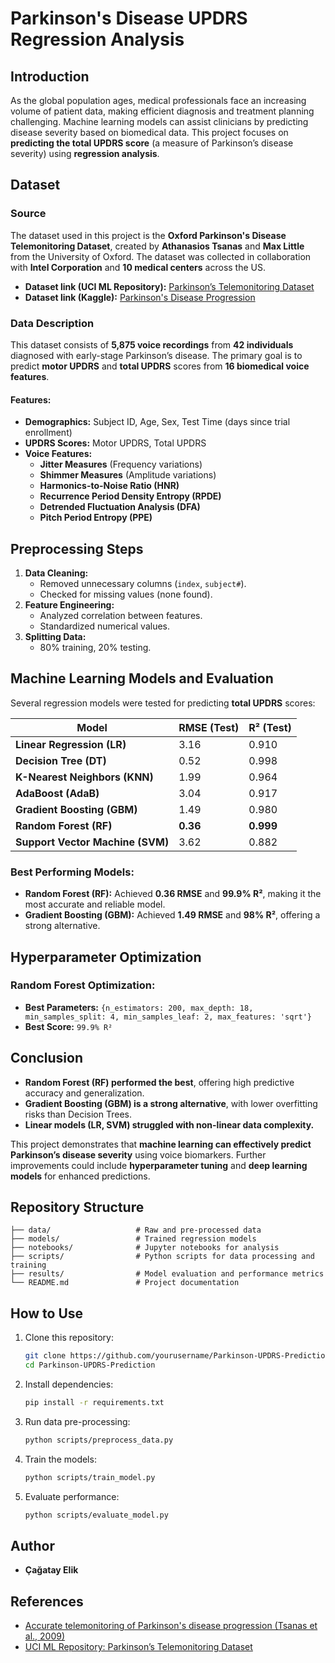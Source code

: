 # Parkinson's Disease UPDRS Regression Analysis

## Introduction

As the global population ages, medical professionals face an increasing volume of patient data, making efficient diagnosis and treatment planning challenging. Machine learning models can assist clinicians by predicting disease severity based on biomedical data. This project focuses on **predicting the total UPDRS score** (a measure of Parkinson’s disease severity) using **regression analysis**.

## Dataset

### Source
The dataset used in this project is the **Oxford Parkinson's Disease Telemonitoring Dataset**, created by **Athanasios Tsanas** and **Max Little** from the University of Oxford. The dataset was collected in collaboration with **Intel Corporation** and **10 medical centers** across the US.

- **Dataset link (UCI ML Repository):** [Parkinson’s Telemonitoring Dataset](http://archive.ics.uci.edu/ml/datasets/Parkinsons+Telemonitoring)
- **Dataset link (Kaggle):** [Parkinson's Disease Progression](https://www.kaggle.com/datasets/thedevastator/unlocking-clues-to-parkinson-s-disease-progressi)

### Data Description
This dataset consists of **5,875 voice recordings** from **42 individuals** diagnosed with early-stage Parkinson’s disease. The primary goal is to predict **motor UPDRS** and **total UPDRS** scores from **16 biomedical voice features**.

#### Features:
- **Demographics:** Subject ID, Age, Sex, Test Time (days since trial enrollment)
- **UPDRS Scores:** Motor UPDRS, Total UPDRS
- **Voice Features:**
  - **Jitter Measures** (Frequency variations)
  - **Shimmer Measures** (Amplitude variations)
  - **Harmonics-to-Noise Ratio (HNR)**
  - **Recurrence Period Density Entropy (RPDE)**
  - **Detrended Fluctuation Analysis (DFA)**
  - **Pitch Period Entropy (PPE)**

## Preprocessing Steps
1. **Data Cleaning:**
   - Removed unnecessary columns (`index`, `subject#`).
   - Checked for missing values (none found).
2. **Feature Engineering:**
   - Analyzed correlation between features.
   - Standardized numerical values.
3. **Splitting Data:**
   - 80% training, 20% testing.

## Machine Learning Models and Evaluation
Several regression models were tested for predicting **total UPDRS** scores:

| Model | RMSE (Test) | R² (Test) |
|--------|--------------|--------------|
| **Linear Regression (LR)** | 3.16 | 0.910 |
| **Decision Tree (DT)** | 0.52 | 0.998 |
| **K-Nearest Neighbors (KNN)** | 1.99 | 0.964 |
| **AdaBoost (AdaB)** | 3.04 | 0.917 |
| **Gradient Boosting (GBM)** | 1.49 | 0.980 |
| **Random Forest (RF)** | **0.36** | **0.999** |
| **Support Vector Machine (SVM)** | 3.62 | 0.882 |

### Best Performing Models:
- **Random Forest (RF):** Achieved **0.36 RMSE** and **99.9% R²**, making it the most accurate and reliable model.
- **Gradient Boosting (GBM):** Achieved **1.49 RMSE** and **98% R²**, offering a strong alternative.

## Hyperparameter Optimization
### Random Forest Optimization:
- **Best Parameters:** `{n_estimators: 200, max_depth: 18, min_samples_split: 4, min_samples_leaf: 2, max_features: 'sqrt'}`
- **Best Score:** `99.9% R²`

## Conclusion
- **Random Forest (RF) performed the best**, offering high predictive accuracy and generalization.
- **Gradient Boosting (GBM) is a strong alternative**, with lower overfitting risks than Decision Trees.
- **Linear models (LR, SVM) struggled with non-linear data complexity.**

This project demonstrates that **machine learning can effectively predict Parkinson’s disease severity** using voice biomarkers. Further improvements could include **hyperparameter tuning** and **deep learning models** for enhanced predictions.

## Repository Structure
```
├── data/                   # Raw and pre-processed data
├── models/                 # Trained regression models
├── notebooks/              # Jupyter notebooks for analysis
├── scripts/                # Python scripts for data processing and training
├── results/                # Model evaluation and performance metrics
└── README.md               # Project documentation
```

## How to Use
1. Clone this repository:
   ```bash
   git clone https://github.com/yourusername/Parkinson-UPDRS-Prediction.git
   cd Parkinson-UPDRS-Prediction
   ```
2. Install dependencies:
   ```bash
   pip install -r requirements.txt
   ```
3. Run data pre-processing:
   ```bash
   python scripts/preprocess_data.py
   ```
4. Train the models:
   ```bash
   python scripts/train_model.py
   ```
5. Evaluate performance:
   ```bash
   python scripts/evaluate_model.py
   ```

## Author
- **Çağatay Elik**

## References
- [Accurate telemonitoring of Parkinson's disease progression (Tsanas et al., 2009)](https://ieeexplore.ieee.org/document/4795365)
- [UCI ML Repository: Parkinson’s Telemonitoring Dataset](http://archive.ics.uci.edu/ml/datasets/Parkinsons+Telemonitoring)

